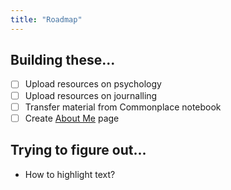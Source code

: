 ```yaml
---
title: "Roadmap"
---
```


## Building these...
- [ ] Upload resources on psychology
- [ ] Upload resources on journalling
- [ ] Transfer material from Commonplace notebook
- [ ] Create [About Me](moc/about) page

## Trying to figure out...
- How to highlight text?
